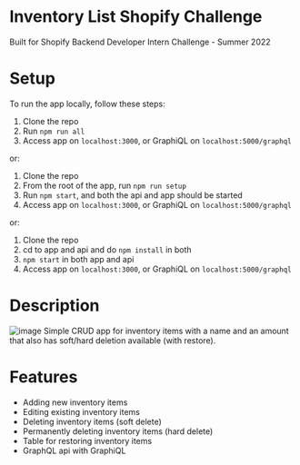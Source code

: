 # Inventory List Shopify Challenge
Built for Shopify Backend Developer Intern Challenge - Summer 2022

# Setup
To run the app locally, follow these steps:
1. Clone the repo
2. Run `npm run all`
3. Access app on `localhost:3000`, or GraphiQL on `localhost:5000/graphql`

or:

1. Clone the repo
2. From the root of the app, run `npm run setup`
3. Run `npm start`, and both the api and app should be started
4. Access app on `localhost:3000`, or GraphiQL on `localhost:5000/graphql`

or:

1. Clone the repo
2. cd to app and api and do `npm install` in both
3. `npm start` in both app and api
4. Access app on `localhost:3000`, or GraphiQL on `localhost:5000/graphql`


# Description
![image](https://user-images.githubusercontent.com/53064105/149262939-c9181f2c-0165-4c14-b3fe-3ca5ae2b0ae8.png)
Simple CRUD app for inventory items with a name and an amount that also has soft/hard deletion available (with restore).

# Features
- Adding new inventory items
- Editing existing inventory items
- Deleting inventory items (soft delete)
- Permanently deleting inventory items (hard delete)
- Table for restoring inventory items
- GraphQL api with GraphiQL
